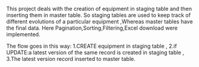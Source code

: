 This project deals with the creation of equipment in staging table and then inserting them in master table. So staging tables are used to keep track of different evolutions of a particular equipment ,Whereas master tables have the final data. Here Pagination,Sorting,Filtering,Excel download were implemented.

The flow goes in this way: 1.CREATE equipment in staging table , 2.if UPDATE:a latest version of the same record is created in staging table , 3.The latest version record inserted to master table.
